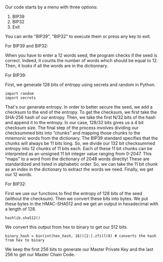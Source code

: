 Our code starts by a menu with three options:
  1. BIP39
  2. BIP32
  3. Exit
 
 You can write "BIP39", "BIP32" to execute them or press any key to exit.
 
 For BIP39 and BIP32:
    
When you have to enter a 12 words seed, the program checks if the seed is correct.
Indeed, it counts the number of words which should be equal to 12.
Then, it looks if all the words are in the dictionnary.

For BIP39:
    
First, we generate 128 bits of entropy using secrets and random in Python. 

    import random
    import secrets
That's our generate entropy. In order to better secure the seed, we add a checksum to the end of the entropy. To get the checksum, we first take the SHA-256 hash of our entropy. Then, we take the first N/32 bits of the hash and append it to the entropy. In our case, 128/32 bits gives us a 4 bit checksum size.
The final step of the process involves dividing our checksummed bits into “chunks” and mapping those chunks to the mnemonic words from the dictionary. The BIP39 standard specifies that the chunks will always be 11 bits long. So, we divide our 132 bit checksummed entropy into 12 chunks of 11 bits each. Each of these 11 bit chunks can be interpreted as an unsigned 11 bit integer value ranging from 0-2047. This “maps” to a word from the dictionary of 2048 words directly! These are standardized and listed in alphabetic order. So, we can take the 11 bit chunk as an index in the dictionary to extract the words we need. Finally, we get our 12 words.

For BIP32:

First we use our functions to find the entropy of 128 bits of the seed (without the checksum). Then we convert these bits into bytes. We put these bytes in the HMAC-SHA512 and we get an output in hexadecimal with a length of 128. 

    hashlib.sha512()
We convert this output from hex to binary to get our 512 bits. 

    binary_hash = bin(int(hex_hash, 16))[2:].zfill(8) # converts the hash from hex to binary
We keep the first 256 bits to generate our Master Private Key and the last 256 to get our Master Chain Code.
